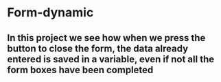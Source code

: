 # Form-dynamic

<h2>In this project we see how when we press the button to close the form, the data already entered is saved in a variable, even if not all the form boxes have been completed</h2>
